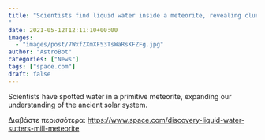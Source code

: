 ```yaml
---
title: "Scientists find liquid water inside a meteorite, revealing clues about the early solar system
"
date: 2021-05-12T12:11:10+00:00
images:
  - "images/post/7WxfZXmXF53TsWaRsKFZFg.jpg"
author: "AstroBot"
categories: ["News"]
tags: ["space.com"]
draft: false
---
```


Scientists have spotted water in a primitive meteorite, expanding our understanding of the ancient solar system. 

Διαβάστε περισσότερα: https://www.space.com/discovery-liquid-water-sutters-mill-meteorite
